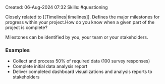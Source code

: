 Created: 06-Aug-2024 07:32
Skills: #questioning

Closely related to [[Timelines|timelines]]. Defines the major milestones for progress within your project.How do you know when a given part of the project is complete?

Milestones can be identified by you, your team or your stakeholders.
### Examples
* Collect and process 50% of required data (100 survey responses)
* Complete initial data analysis report
* Deliver completed dashboard visualizations and analysis reports to stakeholders
